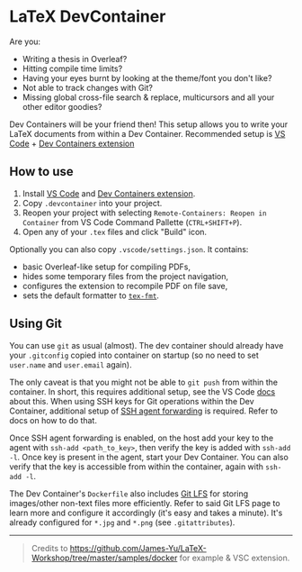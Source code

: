 # LaTeX DevContainer

Are you:

- Writing a thesis in Overleaf?
- Hitting compile time limits?
- Having your eyes burnt by looking at the theme/font you don't like?
- Not able to track changes with Git?
- Missing global cross-file search & replace, multicursors and all your other editor goodies?

Dev Containers will be your friend then! This setup allows you to write your LaTeX documents from within a Dev Container. Recommended setup is [VS Code](https://code.visualstudio.com/) + [Dev Containers extension](https://marketplace.visualstudio.com/items?itemName=ms-vscode-remote.remote-containers)

## How to use

1. Install [VS Code](https://code.visualstudio.com/) and [Dev Containers extension](https://marketplace.visualstudio.com/items?itemName=ms-vscode-remote.remote-containers).
2. Copy `.devcontainer` into your project.
3. Reopen your project with selecting `Remote-Containers: Reopen in Container` from VS Code Command Pallette (`CTRL+SHIFT+P`).
4. Open any of your `.tex` files and click "Build" icon.

Optionally you can also copy `.vscode/settings.json`. It contains:

- basic Overleaf-like setup for compiling PDFs,
- hides some temporary files from the project navigation,
- configures the extension to recompile PDF on file save,
- sets the default formatter to [`tex-fmt`](https://github.com/WGUNDERWOOD/tex-fmt).

## Using Git

You can use `git` as usual (almost). The dev container should already have your `.gitconfig` copied into container on startup (so no need to set `user.name` and `user.email` again). 

The only caveat is that you might not be able to `git push` from within the container. In short, this requires additional setup, see the VS Code [docs](https://code.visualstudio.com/remote/advancedcontainers/sharing-git-credentials) about this. When using SSH keys for Git operations within the Dev Container, additional setup of [SSH agent forwarding](https://code.visualstudio.com/remote/advancedcontainers/sharing-git-credentials#_using-ssh-keys) is required. Refer to docs on how to do that.

Once SSH agent forwarding is enabled, on the host add your key to the agent with `ssh-add <path_to_key>`, then verify the key is added with `ssh-add -l`. Once key is present in the agent, start your Dev Container. You can also verify that the key is accessible from within the container, again with `ssh-add -l`.

The Dev Container's `Dockerfile` also includes [Git LFS](https://git-lfs.com/) for storing images/other non-text files more efficiently. Refer to said Git LFS page to learn more and configure it accordingly (it's easy and takes a minute). It's already configured for `*.jpg` and `*.png` (see `.gitattributes`).

---

> Credits to https://github.com/James-Yu/LaTeX-Workshop/tree/master/samples/docker for example & VSC extension.
